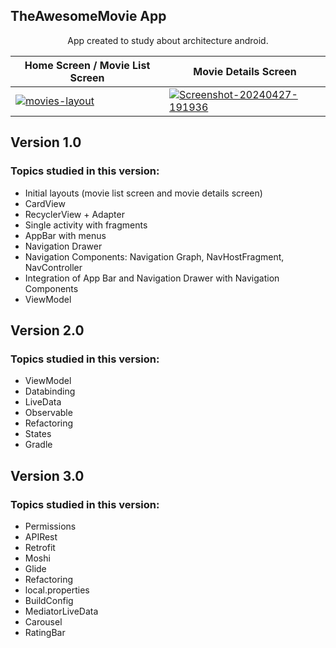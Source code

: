 ## TheAwesomeMovie App
<p align="center">App created to study about architecture android.</p>

| Home Screen / Movie List Screen  | Movie Details Screen |
| ------------- | ------------- |
| <a href="https://ibb.co/zSPHXJj"><img src="https://i.ibb.co/9qy3btz/movies-layout.png" alt="movies-layout" border="0"></a> | <a href="https://ibb.co/2KqZF05"><img src="https://i.ibb.co/C0BPwpW/Screenshot-20240427-191936.png" alt="Screenshot-20240427-191936" border="0"></a> |

<h2>Version 1.0</h2>

### Topics studied in this version:

- Initial layouts (movie list screen and movie details screen)
- CardView
- RecyclerView + Adapter
- Single activity with fragments
- AppBar with menus
- Navigation Drawer
- Navigation Components: Navigation Graph, NavHostFragment, NavController
- Integration of App Bar and Navigation Drawer with Navigation Components
- ViewModel

<h2>Version 2.0</h2>

### Topics studied in this version:

- ViewModel
- Databinding
- LiveData
- Observable
- Refactoring
- States
- Gradle

<h2>Version 3.0</h2>

### Topics studied in this version:

- Permissions
- APIRest
- Retrofit
- Moshi
- Glide
- Refactoring
- local.properties
- BuildConfig
- MediatorLiveData
- Carousel
- RatingBar
